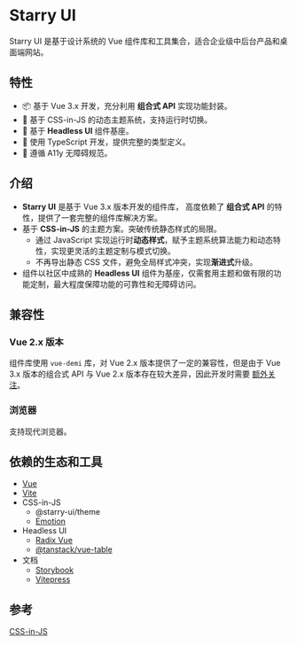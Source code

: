 # Starry UI

Starry UI 是基于设计系统的 Vue 组件库和工具集合，适合企业级中后台产品和桌面端网站。

## 特性

- 📦 基于 Vue 3.x 开发，充分利用 **组合式 API** 实现功能封装。
- 🎨 基于 CSS-in-JS 的动态主题系统，支持运行时切换。
- 🧩 基于 **Headless UI** 组件基座。
- 🎯 使用 TypeScript 开发，提供完整的类型定义。
- 🔎 遵循 A11y 无障碍规范。

## 介绍

- **Starry UI** 是基于 Vue 3.x 版本开发的组件库， 高度依赖了 **组合式 API** 的特性，提供了一套完整的组件库解决方案。
- 基于 **CSS-in-JS** 的主题方案。突破传统静态样式的局限。
  - 通过 JavaScript 实现运行时**动态样式**，赋予主题系统算法能力和动态特性，实现更灵活的主题定制与模式切换。
  - 不再导出静态 CSS 文件，避免全局样式冲突，实现**渐进式**升级。
- 组件以社区中成熟的 **Headless UI** 组件为基座，仅需套用主题和做有限的功能定制，最大程度保障功能的可靠性和无障碍访问。

## 兼容性

### Vue 2.x 版本

组件库使用 `vue-demi` 库，对 Vue 2.x 版本提供了一定的兼容性，但是由于 Vue 3.x 版本的组合式 API 与 Vue 2.x 版本存在较大差异，因此开发时需要 [额外关注](https://v2.cn.vuejs.org/v2/guide/migration-vue-2-7.html)。

### 浏览器

支持现代浏览器。

## 依赖的生态和工具

- [Vue](https://vuejs.org/)
- [Vite](https://vitejs.dev/)
- CSS-in-JS
  - @starry-ui/theme
  - [Emotion](https://emotion.sh/)
- Headless UI
  - [Radix Vue](https://www.radix-vue.com/)
  - [@tanstack/vue-table](https://tanstack.com/table/)
- 文档
  - [Storybook](https://storybook.js.org/)
  - [Vitepress](https://vitepress.vuejs.org/)

## 参考

[CSS-in-JS](https://ant-design.github.io/antd-style/zh-CN/guide/css-in-js-intro)
